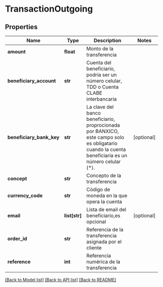 # TransactionOutgoing

## Properties
Name | Type | Description | Notes
------------ | ------------- | ------------- | -------------
**amount** | **float** | Monto de la transferencia | 
**beneficiary_account** | **str** | Cuenta del beneficiario, podría ser un número celular, TDD o Cuenta CLABE interbancaria  | 
**beneficiary_bank_key** | **str** | La clave del banco beneficiario, proprocionada por BANXICO, este campo solo es obligatario cuando la cuenta beneficiaria es un número celular (*). | [optional] 
**concept** | **str** | Concepto de la transferencia | 
**currency_code** | **str** | Código de moneda en la que opera la cuenta | 
**email** | **list[str]** | Lista de email del beneficiario,es opcional | [optional] 
**order_id** | **str** | Referencia de la transferencia asignada por el cliente | 
**reference** | **int** | Referencia numérica de la transferencia | 

[[Back to Model list]](../README.md#documentation-for-models) [[Back to API list]](../README.md#documentation-for-api-endpoints) [[Back to README]](../README.md)

